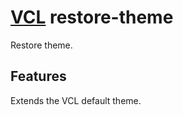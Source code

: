 # [VCL](https://vcl.github.io/vcl/) restore-theme

Restore theme.

## Features

Extends the VCL default theme.
